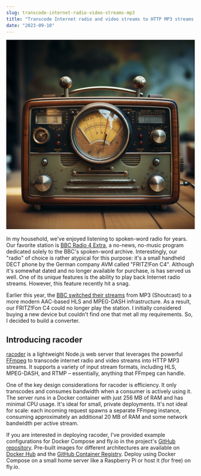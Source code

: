 ```yaml
---
slug: transcode-internet-radio-video-streams-mp3
title: "Transcode Internet radio and video streams to HTTP MP3 streams with racoder"
date: "2023-09-10"
---
```


![A retro-futuristic radio](./radio-midjourney.png)

In my household, we've enjoyed listening to spoken-word radio for years. Our favorite station is [BBC Radio 4 Extra](https://www.bbc.co.uk/sounds/play/live:bbc_radio_four_extra), a no-news, no-music program dedicated solely to the BBC's spoken-word archive. Interestingly, our "radio" of choice is rather atypical for this purpose: it's a small handheld DECT phone by the German company AVM called "FRITZ!Fon C4". Although it's somewhat dated and no longer available for purchase, is has served us well. One of its unique features is the ability to play back Internet radio streams. However, this feature recently hit a snag.

Earlier this year, the [BBC switched their streams](https://www.bbc.co.uk/sounds/help/questions/recent-changes-to-bbc-sounds/shoutcast-closure) from MP3 (Shoutcast) to a more modern AAC-based HLS and MPEG-DASH infrastructure. As a result, our FRITZ!Fon C4 could no longer play the station. I initially considered buying a new device but couldn't find one that met all my requirements. So, I decided to build a converter.

## Introducing racoder

[racoder](https://github.com/paulgalow/racoder) is a lightweight Node.js web server that leverages the powerful [FFmpeg](https://ffmpeg.org/) to transcode internet radio and video streams into HTTP MP3 streams. It supports a variety of input stream formats, including HLS, MPEG-DASH, and RTMP – essentially, anything that FFmpeg can handle.

One of the key design considerations for racoder is efficiency. It only transcodes and consumes bandwidth when a consumer is actively using it. The server runs in a Docker container with just 256 MB of RAM and has minimal CPU usage. It's ideal for small, private deployments. It's not ideal for scale: each incoming request spawns a separate FFmpeg instance, consuming approximately an additional 20 MB of RAM and some network bandwidth per active stream.

If you are interested in deploying racoder, I've provided example configurations for Docker Compose and fly.io in the project's [GitHub repository](https://github.com/paulgalow/racoder). Pre-built images for different architectures are available on [Docker Hub](https://hub.docker.com/repository/docker/paulgalow/racoder/general) and the [GitHub Container Registry](https://github.com/paulgalow/racoder/pkgs/container/racoder/versions?filters%5Bversion_type%5D=tagged). Deploy using Docker Compose on a small home server like a Raspberry Pi or host it (for free) on fly.io.

